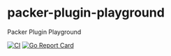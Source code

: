 # packer-plugin-playground
Packer Plugin Playground

[![CI](https://github.com/takumin/packer-plugin-playground/actions/workflows/integration.yml/badge.svg)](https://github.com/takumin/packer-plugin-playground/actions/workflows/integration.yml)
[![Go Report Card](https://goreportcard.com/badge/github.com/takumin/packer-plugin-playground)](https://goreportcard.com/report/github.com/takumin/packer-plugin-playground)
